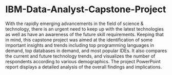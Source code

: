 # IBM-Data-Analyst-Capstone-Project
With the rapidly emerging advancements in the field of science & technology, there is an urgent need to keep up with the latest technologies as well as have an awareness of the future skill requirements. Keeping that in mind, this capstone project was aimed at the identification of some important insights and trends including top programming languages in demand, top databases in demand, and most popular IDEs. It also compares the current and future technology trends, and visualizes the number of respondents according to various demographics. The project PowerPoint report displays a detailed analysis of the overall findings and implications.
